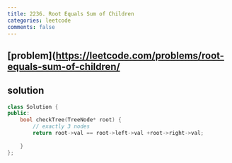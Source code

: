 ```yaml
---
title: 2236. Root Equals Sum of Children
categories: leetcode
comments: false
---
```

## [problem](https://leetcode.com/problems/root-equals-sum-of-children/
## solution
```c++
class Solution {
public:
    bool checkTree(TreeNode* root) {
        // exactly 3 nodes
        return root->val == root->left->val +root->right->val;
        
    }
};
```